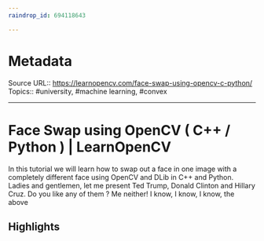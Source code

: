 ```yaml
---
raindrop_id: 694118643

---
```


# Metadata
Source URL:: https://learnopencv.com/face-swap-using-opencv-c-python/
Topics:: #university, #machine learning, #convex

---
# Face Swap using OpenCV ( C++ / Python ) | LearnOpenCV #

In this tutorial we will learn how to swap out a face in one image with a completely different face using OpenCV and DLib in C++ and Python. Ladies and gentlemen, let me present Ted Trump, Donald Clinton and Hillary Cruz. Do you like any of them ? Me neither! I know, I know, I know, the above

## Highlights
